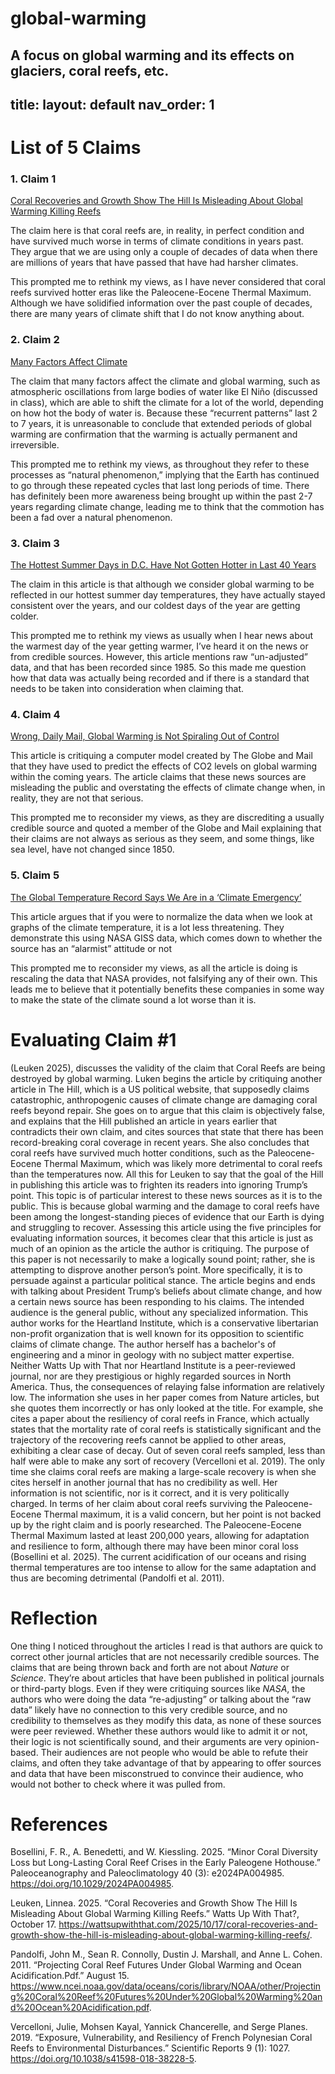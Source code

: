 # global-warming
A focus on global warming and its effects on glaciers, coral reefs, etc. 
---
title: <Global Warming Refutation Articles>
layout: default
nav_order: 1
---

# List of 5 Claims
 ### 1. Claim 1
[Coral Recoveries and Growth Show The Hill Is Misleading About Global Warming Killing Reefs](https://wattsupwiththat.com/2025/10/17/coral-recoveries-and-growth-show-the-hill-is-misleading-about-global-warming-killing-reefs/)

The claim here is that coral reefs are, in reality, in perfect condition and have survived much worse in terms of climate conditions in years past. They argue that we are using only a couple of decades of data when there are millions of years that have passed that have had harsher climates. 

This prompted me to rethink my views, as I have never considered that coral reefs survived hotter eras like the Paleocene-Eocene Thermal Maximum. Although we have solidified information over the past couple of decades, there are many years of climate shift that I do not know anything about. 


### 2. Claim 2
[Many Factors Affect Climate](https://climatechange101.ca/many-factors-affect-climate/)

The claim that many factors affect the climate and global warming, such as atmospheric oscillations from large bodies of water like El Niño (discussed in class), which are able to shift the climate for a lot of the world, depending on how hot the body of water is. Because these “recurrent patterns” last 2 to 7 years, it is unreasonable to conclude that extended periods of global warming are confirmation that the warming is actually permanent and irreversible. 


This prompted me to rethink my views, as throughout they refer to these processes as “natural phenomenon,” implying that the Earth has continued to go through these repeated cycles that last long periods of time. There has definitely been more awareness being brought up within the past 2-7 years regarding climate change, leading me to think that the commotion has been a fad over a natural phenomenon. 

### 3. Claim 3
[The Hottest Summer Days in D.C. Have Not Gotten Hotter in Last 40 Years](https://www.drroyspencer.com/2025/09/the-hottest-summer-days-in-d-c-have-not-gotten-hotter-in-last-40-years/)

The claim in this article is that although we consider global warming to be reflected in our hottest summer day temperatures, they have actually stayed consistent over the years, and our coldest days of the year are getting colder.

This prompted me to rethink my views as usually when I hear news about the warmest day of the year getting warmer, I’ve heard it on the news or from credible sources. However, this article mentions raw “un-adjusted” data, and that has been recorded since 1985. So this made me question how that data was actually being recorded and if there is a standard that needs to be taken into consideration when claiming that. 

### 4. Claim 4

[Wrong, Daily Mail, Global Warming is Not Spiraling Out of Control](https://wattsupwiththat.com/2025/03/30/wrong-daily-mail-global-warming-is-not-spiraling-out-of-control/)

This article is critiquing a computer model created by The Globe and Mail that they have used to predict the effects of CO2 levels on global warming within the coming years. The article claims that these news sources are misleading the public and overstating the effects of climate change when, in reality, they are not that serious. 

This prompted me to reconsider my views, as they are discrediting a usually credible source and quoted a member of the Globe and Mail explaining that their claims are not always as serious as they seem, and some things, like sea level, have not changed since 1850. 


### 5. Claim 5

[The Global Temperature Record Says We Are in a ‘Climate Emergency’](https://wattsupwiththat.com/the-global-temperature-record-says-we-are-in-a-climate-emergency/)

This article argues that if you were to normalize the data when we look at graphs of the climate temperature, it is a lot less threatening. They demonstrate this using NASA GISS data, which comes down to whether the source has an “alarmist” attitude or not

This prompted me to reconsider my views, as all the article is doing is rescaling the data that NASA provides, not falsifying any of their own. This leads me to believe that it potentially benefits these companies in some way to make the state of the climate sound a lot worse than it is. 


# Evaluating Claim #1
<dl></dl>
  <dt>(Leuken 2025), discusses the validity of the claim that Coral Reefs are being destroyed by global warming. Luken begins the article by critiquing another article in The Hill, which is a US political website, that supposedly claims catastrophic, anthropogenic causes of climate change are damaging coral reefs beyond repair. She goes on to argue that this claim is objectively false, and explains that the Hill published an article in years earlier that contradicts their own claim, and cites sources that state that there has been record-breaking coral coverage in recent years. She also concludes that coral reefs have survived much hotter conditions, such as the Paleocene-Eocene Thermal Maximum, which was likely more detrimental to coral reefs than the temperatures now. All this for Leuken to say that the goal of the Hill in publishing this article was to frighten its readers into ignoring Trump’s point.
    This topic is of particular interest to these news sources as it is to the public. This is because global warming and the damage to coral reefs have been among the longest-standing pieces of evidence that our Earth is dying and struggling to recover. Assessing this article using the five principles for evaluating information sources, it becomes clear that this article is just as much of an opinion as the article the author is critiquing. 
    The purpose of this paper is not necessarily to make a logically sound point; rather, she is attempting to disprove another person’s point. More specifically, it is to persuade against a particular political stance. The article begins and ends with talking about President Trump’s beliefs about climate change, and how a certain news source has been responding to his claims. The intended audience is the general public, without any specialized information. 
This author works for the Heartland Institute, which is a conservative libertarian non-profit organization that is well known for its opposition to scientific claims of climate change. The author herself has a bachelor's of engineering and a minor in geology with no subject matter expertise. Neither Watts Up with That nor Heartland Institute is a peer-reviewed journal, nor are they prestigious or highly regarded sources in North America. Thus, the consequences of relaying false information are relatively low. The information she uses in her paper comes from Nature articles, but she quotes them incorrectly or has only looked at the title. For example, she cites a paper about the resiliency of coral reefs in France, which actually states that the mortality rate of coral reefs is statistically significant and the trajectory of the recovering reefs cannot be applied to other areas, exhibiting a clear case of decay. Out of seven coral reefs sampled, less than half were able to make any sort of recovery (Vercelloni et al. 2019). The only time she claims coral reefs are making a large-scale recovery is when she cites herself in another journal that has no credibility as well. Her information is not scientific, nor is it correct, and it is very politically charged. 
    In terms of her claim about coral reefs surviving the Paleocene-Eocene Thermal maximum, it is a valid concern, but her point is not backed up by the right claim and is poorly researched. The Paleocene-Eocene Thermal Maximum lasted at least 200,000 years, allowing for adaptation and resilience to form, although there may have been minor coral loss (Bosellini et al. 2025). The current acidification of our oceans and rising thermal temperatures are too intense to allow for the same adaptation and thus are becoming detrimental (Pandolfi et al. 2011). 

# Reflection
One thing I noticed throughout the articles I read is that authors are quick to correct other journal articles that are not necessarily credible sources. The claims that are being thrown back and forth are not about _Nature_ or _Science_. They’re about articles that have been published in political journals or third-party blogs. Even if they were critiquing sources like _NASA_, the authors who were doing the data “re-adjusting” or talking about the “raw data” likely have no connection to this very credible source, and no credibility to themselves as they modify this data, as none of these sources were peer reviewed. Whether these authors would like to admit it or not, their logic is not scientifically sound, and their arguments are very opinion-based. Their audiences are not people who would be able to refute their claims, and often they take advantage of that by appearing to offer sources and data that have been misconstrued to convince their audience, who would not bother to check where it was pulled from.


# References
Bosellini, F. R., A. Benedetti, and W. Kiessling. 2025. “Minor Coral Diversity Loss but Long-Lasting Coral Reef Crises in the Early Paleogene Hothouse.” Paleoceanography and Paleoclimatology 40 (3): e2024PA004985. https://doi.org/10.1029/2024PA004985. 

Leuken, Linnea. 2025. “Coral Recoveries and Growth Show The Hill Is Misleading About Global Warming Killing Reefs.” Watts Up With That?, October 17. https://wattsupwiththat.com/2025/10/17/coral-recoveries-and-growth-show-the-hill-is-misleading-about-global-warming-killing-reefs/. 

Pandolfi, John M., Sean R. Connolly, Dustin J. Marshall, and Anne L. Cohen. 2011. “Projecting Coral Reef Futures Under Global Warming and Ocean Acidification.Pdf.” August 15. https://www.ncei.noaa.gov/data/oceans/coris/library/NOAA/other/Projecting%20Coral%20Reef%20Futures%20Under%20Global%20Warming%20and%20Ocean%20Acidification.pdf. 

Vercelloni, Julie, Mohsen Kayal, Yannick Chancerelle, and Serge Planes. 2019. “Exposure, Vulnerability, and Resiliency of French Polynesian Coral Reefs to Environmental Disturbances.” Scientific Reports 9 (1): 1027. https://doi.org/10.1038/s41598-018-38228-5. 

